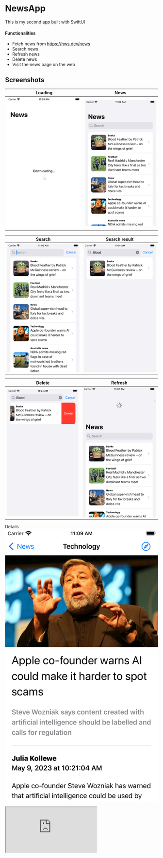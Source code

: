 # NewsApp
This is my second app built with SwiftUI
#### Functionalities
* Fetch news from https://hws.dev/news
* Search news
* Refresh news
* Delete news
* Visit the news page on the web

## Screenshots
Loading             |  News
:-------------------------:|:-------------------------:
![Loading](loading.png)  |  ![News](news.png)


Search             |  Search result
:-------------------------:|:-------------------------:
![Search](search.png)  |  ![Search result](searchresult.png)


Delete             |  Refresh
:-------------------------:|:-------------------------:
![Delete](delete.png)  |  ![Refresh](refresh.png)


Details <br/>
![Details](details.png)


<iframe src="https://drive.google.com/file/d/15p3n92lyKeItVXO5MivuBlgIBYkIUhX0/view?usp=share_link" ></iframe>